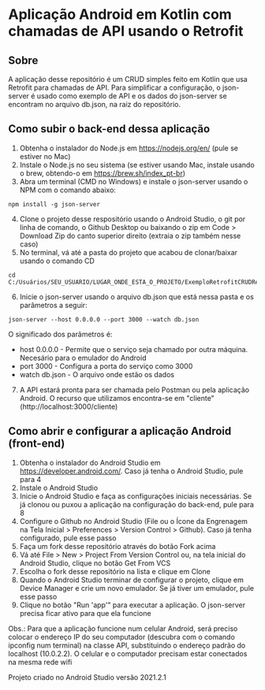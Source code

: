 # Aplicação Android em Kotlin com chamadas de API usando o Retrofit

## Sobre

A aplicação desse repositório é um CRUD simples feito em Kotlin que usa Retrofit para chamadas de API.
Para simplificar a configuração, o json-server é usado como exemplo de API e os dados do json-server
se encontram no arquivo db.json, na raiz do repositório.

## Como subir o back-end dessa aplicação

1. Obtenha o instalador do Node.js em https://nodejs.org/en/ (pule se estiver no Mac)
2. Instale o Node.js no seu sistema (se estiver usando Mac, instale usando o brew, obtendo-o em https://brew.sh/index_pt-br)
3. Abra um terminal (CMD no Windows) e instale o json-server usando o NPM com o comando abaixo:
```
npm install -g json-server
```
4. Clone o projeto desse respositório usando o Android Studio, o git por linha de comando, o
Github Desktop ou baixando o zip em Code > Download Zip do canto superior direito (extraia o
zip também nesse caso)
5. No terminal, vá até a pasta do projeto que acabou de clonar/baixar usando o comando CD
```
cd C:/Usuários/SEU_USUARIO/LUGAR_ONDE_ESTA_O_PROJETO/ExemploRetrofitCRUDRest
```
6. Inicie o json-server usando o arquivo db.json que está nessa pasta e os parâmetros a seguir:
```
json-server --host 0.0.0.0 --port 3000 --watch db.json
```
O significado dos parâmetros é:
- host 0.0.0.0 - Permite que o serviço seja chamado por outra máquina. Necesário para o emulador do Android
- port 3000 - Configura a porta do serviço como 3000
- watch db.json - O arquivo onde estão os dados
7. A API estará pronta para ser chamada pelo Postman ou pela aplicação Android. O recurso que utilizamos encontra-se em "cliente" (http://localhost:3000/cliente)

## Como abrir e configurar a aplicação Android (front-end)

1. Obtenha o instalador do Android Studio em https://developer.android.com/. Caso já tenha o Android Studio, pule para 4
2. Instale o Android Studio
3. Inicie o Android Studio e faça as configurações iniciais necessárias. Se já clonou ou puxou a aplicação na configuração do back-end, pule para 8
4. Configure o Github no Android Studio (File ou o Ícone da Engrenagem na Tela Inicial > Preferences > Version Control > Github). Caso já tenha configurado, pule esse passo
5. Faça um fork desse repositório através do botão Fork acima
6. Vá até File > New > Project From Version Control ou, na tela inicial do Android Studio, clique no botão Get From VCS
7. Escolha o fork desse repositório na lista e clique em Clone
8. Quando o Android Studio terminar de configurar o projeto, clique em Device Manager e crie um novo emulador. Se já tiver um emulador, pule esse passo
9. Clique no botão "Run 'app'" para executar a aplicação. O json-server precisa ficar ativo para que ela funcione

Obs.: Para que a aplicação funcione num celular Android, será preciso colocar o endereço IP do seu computador (descubra com o comando ipconfig num terminal)
na classe API, substituindo o endereço padrão do localhost (10.0.2.2). O celular e o computador precisam estar conectados na mesma rede wifi

Projeto criado no Android Studio versão 2021.2.1
